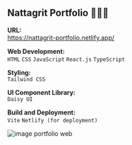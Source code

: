 ## Nattagrit Portfolio 👨🏻‍💻
**URL:**\
https://nattagrit-portfolio.netlify.app/

**Web Development:**\
`HTML` `CSS` `JavaScript` `React.js` `TypeScript`
  
**Styling:**\
`Tailwind CSS`
  
**UI Component Library:**\
`Daisy UI`
  
**Build and Deployment:**\
`Vite` `Netlify (for deployment)`

![image portfolio web](https://github.com/Basicbay/Portfolio-Website/assets/151770227/fe948dcc-2f4b-4408-b2fb-2c49c9f87d65)


